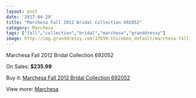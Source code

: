 ```yaml
---
layout: post
date: '2017-04-29'
title: "Marchesa Fall 2012 Bridal Collection 692052"
category: Marchesa
tags: ["fall","collection","bridal","marchesa","granddressy"]
image: http://img.granddressy.com/17659-thickbox_default/marchesa-fall-2012-bridal-collection-692052.jpg
---
```

Marchesa Fall 2012 Bridal Collection 692052

On Sales: **$235.99**
<a href="https://www.granddressy.com/en/marchesa/16659-marchesa-fall-2012-bridal-collection-692052.html"><amp-img layout="responsive" width="600" height="600" src="//img.granddressy.com/17659-thickbox_default/marchesa-fall-2012-bridal-collection-692052.jpg" alt="Marchesa Fall 2012 Bridal Collection 692052 0" /></a>

Buy it: [Marchesa Fall 2012 Bridal Collection 692052](https://www.granddressy.com/en/marchesa/16659-marchesa-fall-2012-bridal-collection-692052.html "Marchesa Fall 2012 Bridal Collection 692052")

View more: [Marchesa](https://www.granddressy.com/en/108-marchesa "Marchesa")